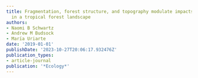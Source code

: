 ```yaml
---
title: Fragmentation, forest structure, and topography modulate impacts of drought
  in a tropical forest landscape
authors:
- Naomi B Schwartz
- Andrew M Budsock
- Marı́a Uriarte
date: '2019-01-01'
publishDate: '2023-10-27T20:06:17.932476Z'
publication_types:
- article-journal
publication: '*Ecology*'
---
```

